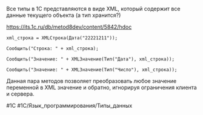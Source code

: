 Все типы в 1С представляются в виде XML, который содержит все данные текущего объекта (а тип хранится?)

https://its.1c.ru/db/metod8dev/content/5842/hdoc

```bsl
xml_строка = XMLСтрока(Дата("22221211"));

Сообщить("Строка: " + xml_строка);

Сообщить("Значение: " + XMLЗначение(Тип("Дата"), xml_строка));

Сообщить("Значение: " + XMLЗначение(Тип("Число"), xml_строка));
```

Данная пара  методов позволяет преобразовать любое значение переменной в XML значение и обратно, игнорируя ограничения клиента и сервера.

#1С #1С/Язык_программирования/Типы_данных